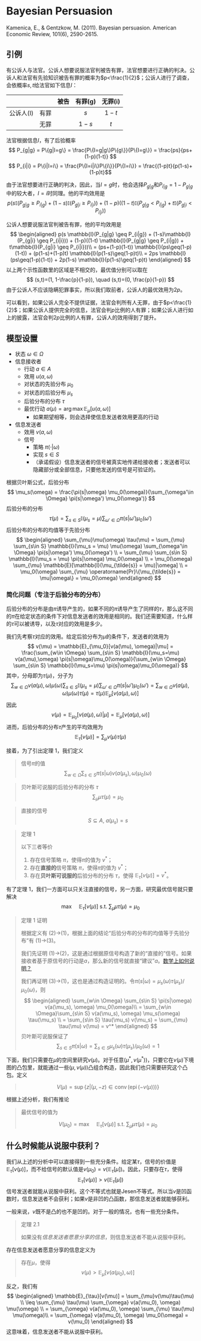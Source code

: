 # Bayesian Persuasion

Kamenica, E., & Gentzkow, M. (2011). Bayesian persuasion. American Economic Review, 101(6), 2590-2615.

## 引例

有公诉人与法官。公诉人想要说服法官判被告有罪，法官想要进行正确的判决。公诉人和法官有先验知识被告有罪的概率为$p<\frac{1}{2}$；公诉人进行了调查，会依概率$s, t$给法官如下信息$I$：

|        |      | 被告 |有罪(g)|无罪(i)|
|:------:|:----:|:----:|:----:|:----:|
|公诉人(I)| 有罪 |      | $s$ | $1-t$ |
|        | 无罪 |      | $1-s$ | $t$ |

法官根据信息$I$，有了后验概率
$$
P_{g|g} = P\{g|I=g\} = \frac{P\{I=g|g\}P\{g\}}{P\{I=g\}} = \frac{ps}{ps+(1-p)(1-t)}
$$
$$
P_{i|i} = P\{i|I=i\} = \frac{P\{I=i|i\}P\{i\}}{P\{I=i\}} = \frac{(1-p)t}{p(1-s)+(1-p)t}$$

由于法官想要进行正确的判决，因此，当$I=g$时，他会选择$P_{g|g}$和$P_{i|g} = 1 - P_{g|g}$中的较大者，$I=i$时同理。他的平均效用是
$$
p(s \mathbb{I}(P_{g|g} \geq P_{i|g}) + (1-s)\mathbb{I}(P_{g|i} \geq P_{i|i})) + (1-p)((1-t) \mathbb{I}(P_{g|g} < P_{i|g}) + t\mathbb{I}(P_{g|i} < P_{i|i}))
$$

公诉人想要说服法官判被告有罪，他的平均效用是
$$
\begin{aligned}
p(s \mathbb{I}(P_{g|g} \geq P_{i|g}) + (1-s)\mathbb{I}(P_{g|i} \geq P_{i|i})) + (1-p)((1-t) \mathbb{I}(P_{g|g} \geq P_{i|g}) + t\mathbb{I}(P_{g|i} \geq P_{i|i}))\\
= (ps+(1-p)(1-t)) \mathbb{I}(ps\geq(1-p)(1-t)) + (p(1-s)+(1-p)t) \mathbb{I}(p(1-s)\geq(1-p)t)\\
= 2ps \mathbb{I}(ps\geq(1-p)(1-t)) + 2p(1-s) \mathbb{I}(p(1-s)\geq(1-p)t)
\end{aligned}
$$
以上两个示性函数里的区域是不相交的，最优值分别可以取在
$$
(s,t)=(1, 1-\frac{p}{1-p}), \quad (s,t)=(0, \frac{p}{1-p})
$$
由于公诉人不应该隐瞒犯罪事实，所以我们取前者，公诉人的最优效用为$2p$。

可以看到，如果公诉人完全不提供证据，法官会判所有人无罪，由于$p<\frac{1}{2}$；如果公诉人提供完全的信息，法官会判$p$比例的人有罪；如果公诉人进行如上的披露，法官会判$2p$比例的人有罪，公诉人的效用得到了提升。

## 模型设置

- 状态 $\omega \in \Omega$
- 信息接收者
  - 行动 $a \in A$
  - 效用 $u(a, \omega)$
  - 对状态的先验分布 $\mu_0$
  - 对状态的后验分布 $\mu_s$
  - 后验分布的分布 $\tau$
  - 最优行动 $a(\mu) = \arg\max \mathbb{E}_\mu [u(a, \omega)]$
    - 如果期望相等，则会选择使信息发送者效用更高的行动
- 信息发送者
  - 效用 $v(a, \omega)$
  - 信号
    - 策略 $\pi(\cdot|\omega)$
    - 实现 $s \in S$
    - （承诺假设）信息发送者的信号被真实地传递给接收者；发送者可以隐藏部分或全部信息，只要他发送的信号是可验证的。

根据贝叶斯公式，后验分布
$$
\mu_s(\omega) = \frac{\pi(s|\omega) \mu_0(\omega)}{\sum_{\omega'\in \Omega} \pi(s|\omega') \mu_0(\omega')}
$$
后验分布的分布
$$
\tau(\mu) = \sum_{s\in S} \mathbb{I}(\mu_s = \mu) \sum_{\omega'\in \Omega} \pi(s|\omega') \mu_0(\omega')
$$
后验分布的分布的均值等于先验分布
$$
\begin{aligned}
\sum_{\mu}\mu(\omega) \tau(\mu) = \sum_{\mu} \sum_{s\in S} \mathbb{I}(\mu_s = \mu) \mu(\omega) \sum_{\omega'\in \Omega} \pi(s|\omega') \mu_0(\omega')
\\ = \sum_{\mu} \sum_{s\in S} \mathbb{I}(\mu_s = \mu) \pi(s|\omega) \mu_0(\omega)
\\ = \mu_0(\omega) \sum_{\mu} \mathbb{E}[\mathbb{I}(\mu_{\tilde{s}} = \mu)|\omega]
\\ = \mu_0(\omega) \sum_{\mu} \operatorname{Pr}\{\mu_{\tilde{s}} = \mu|\omega\} = \mu_0(\omega)
\end{aligned}
$$

### 简化问题（专注于后验分布的分布）

后验分布的分布是由$\pi$诱导产生的，如果不同的$\pi$诱导产生了同样的$\tau$，那么这不同的$\pi$在给定状态的条件下对信息发送者的效用是相同的。我们还需要知道，什么样的$\tau$可以被诱导，以及$\tau$对应的效用是多少。

我们先考察$\tau$对应的效用。给定后验分布为$\mu$的条件下，发送者的效用为
$$
v(\mu) = \mathbb{E}_{\mu_0}[v(a(\mu), \omega)|\mu] = \frac{\sum_{w\in \Omega} \sum_{s\in S} \mathbb{I}(\mu_s=\mu) v(a(\mu),\omega) \pi(s|\omega)\mu_0(\omega)}{\sum_{w\in \Omega} \sum_{s\in S} \mathbb{I}(\mu_s=\mu) \pi(s|\omega)\mu_0(\omega)}
$$
其中，分母即为$\tau(\mu)$，分子为
$$
\sum_{w\in \Omega} v(a(\mu),\omega) \mu(\omega) \sum_{s\in S} \mathbb{I}(\mu_s=\mu) \sum_{\omega'\in \Omega} \pi(s|\omega') \mu_0(\omega')
= \sum_{w\in \Omega} v(a(\mu),\omega) \mu(\omega) \tau(\mu)
= \tau(\mu) \mathbb{E}_{\mu}[v(a(\mu), \omega)]
$$
因此
$$
v(\mu) = \mathbb{E}_{\mu_0}[v(a(\mu), \omega)|\mu] = \mathbb{E}_{\mu}[v(a(\mu), \omega)]
$$
进而，后验分布的分布$\tau$产生的平均效用为
$$
\mathbb{E}_{\tau}[v(\mu)] = \sum_{\mu} v(\mu) \tau(\mu)
$$

接着，为了引出定理 1，我们定义
> 信号$\pi$的值
> $$
  \sum_{w\in \Omega} \sum_{s\in S} \pi(s|\omega) v(a(\mu_s), \omega) \mu_0(\omega)
  $$

> 贝叶斯可说服的后验分布的分布 $\tau$
> $$
  \sum_{\mu} \mu \tau(\mu) = \mu_0
  $$

> 直接的信号
> $$
  S\subseteq A,~ a(\mu_s) = s
  $$

> 定理 1
> 
> 以下三者等价
> 1. 存在信号策略 $\pi$，使得$\pi$的值为 $v^*$；
> 2. 存在**直接的**信号策略 $\pi$，使得$\pi$的值为 $v^*$；
> 3. 存在**贝叶斯可说服的**后验分布的分布 $\tau$，使得 $\mathbb{E}_{\tau}[v(\mu)] = v^*$。

有了定理 1，我们一方面可以只关注直接的信号，另一方面，研究最优信号就只要解决
$$
\max \quad \mathbb{E}_{\tau}[v(\mu)] \text{ s.t. } \sum_{\mu} \mu \tau(\mu) = \mu_0
$$

> 定理 1 证明
> 
> 根据定义有 (2)->(1)，根据上面的结论“后验分布的分布的均值等于先验分布”有 (1)->(3)。
>
> 我们先证明 (1)->(2)，这是通过根据原信号构造了新的“直接的”信号。如果接收者基于原信号的行动是$a$，那么新的信号就直接“建议”$a$。[数学上如何说明？](#)
>
> 我们再证明 (3)->(1)，这也是通过构造证明的。令$\pi(s|\omega) = \mu_s(\omega) \tau(\mu_s) / \mu_0(\omega)$，则
> $$
  \begin{aligned}
    \sum_{w\in \Omega} \sum_{s\in S} \pi(s|\omega) v(a(\mu_s), \omega) \mu_0(\omega)\\ 
    = \sum_{w\in \Omega}\sum_{s\in S} v(a(\mu_s), \omega) \mu_s(\omega) \tau(\mu_s) \\
    = \sum_{s\in S} \tau(\mu_s) v(\mu_s) = \sum_{\mu} \tau(\mu) v(\mu) = v^*
  \end{aligned}
  $$
> 贝叶斯可说服保证了
> $$
  \sum_{s\in S} \pi(s|\omega) = \sum_{s\in S} \mu_s(\omega) \tau(\mu_s) / \mu_0(\omega) = 1
  $$

下面，我们只需要在$\mu$的空间里研究$v(\mu)$。对于任意$(\mu^*, v(\mu^*))$，只要它在$v(\mu)$下境图的凸包里，就能通过一些$(\mu, v(\mu))$凸组合构造，因此我们也只需要研究这个凸包。定义
> $$
  V(\mu) = \sup \{z|(\mu, -z)\in \operatorname{conv}(\operatorname{epi}(-v(\mu)))\}
  $$

根据上述分析，我们有推论
> 最优信号的值为
>
> $$
  V(\mu_0) = \max \quad \mathbb{E}_{\tau}[v(\mu)] \text{ s.t. } \sum_{\mu} \mu \tau(\mu) = \mu_0
  $$

## 什么时候能从说服中获利？

我们从上述的分析中可以直接得到一些充分条件。给定某$\tau$，信号的价值是$\mathbb{E}_{\tau}[v(\mu)]$，而不给信号的默认值是$v(\mu_0) = v(\mathbb{E}_{\tau}[\mu])$。因此，只要存在$\tau$，使得
$$
\mathbb{E}_{\tau}[v(\mu)] > v(\mathbb{E}_{\tau}[\mu])
$$
信号发送者就能从说服中获利。这个不等式也就是Jesen不等式。所以当$v$是凹函数时，信息发送者不会获利；如果$v$是非凹的凸函数，那信息发送者就能够获利。

一般来说，$v$既不是凸的也不是凹的。对于一般的情况，也有一些充分条件。

> 定理 2.1
> 
> 如果没有*信息发送者愿意分享的信息*，则信息发送者不能从说服中获利。

存在信息发送者愿意分享的信息定义为
> 存在$\mu$，使得
> $$
  v(\mu) > \mathbb{E}_{\mu}[v(a(\mu_0), \omega)]
  $$

反之，我们有
$$
\begin{aligned}
    \mathbb{E}_{\tau}[v(\mu)] = \sum_{\mu}v(\mu)\tau(\mu) \\
    \leq \sum_{\mu} \tau(\mu) \sum_{\omega} v(a(\mu_0), \omega) \mu(\omega) \\
    = \sum_{\omega} v(a(\mu_0), \omega) \sum_{\mu} \tau(\mu) \mu(\omega)\\
    = \sum_{\omega} v(a(\mu_0), \omega) \mu_0(\omega) = v(\mu_0)
\end{aligned}
$$
这意味着，信息发送者不能从说服中获利。
